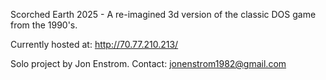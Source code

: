 Scorched Earth 2025 - A re-imagined 3d version of the classic DOS game from the 1990's.

Currently hosted at:  http://70.77.210.213/

Solo project by Jon Enstrom.
Contact: jonenstrom1982@gmail.com
